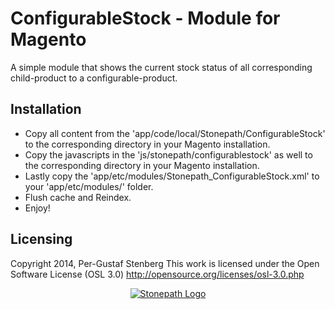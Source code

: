 ConfigurableStock - Module for Magento
==================================
A simple module that shows the current stock status of all corresponding child-product to a configurable-product.

Installation
-----------------------------------------------------
- Copy all content from the 'app/code/local/Stonepath/ConfigurableStock' to the corresponding directory in your Magento installation.
- Copy the javascripts in the 'js/stonepath/configurablestock' as well to the corresponding directory in your Magento installation.
- Lastly copy the 'app/etc/modules/Stonepath_ConfigurableStock.xml' to your 'app/etc/modules/' folder.
- Flush cache and Reindex.
- Enjoy!

Licensing
---------------------------
Copyright 2014, Per-Gustaf Stenberg
This work is licensed under the Open Software License (OSL 3.0)
http://opensource.org/licenses/osl-3.0.php

<p align="center"><a href="http://stonepath.se"><img src="http://stonepath.se/stonepath_logo-small-black.png" alt="Stonepath Logo"/></a></p>



